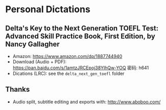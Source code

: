 # Personal Dictations

## Delta's Key to the Next Generation TOEFL Test: Advanced Skill Practice Book, First Edition, by Nancy Gallagher 
* Amazon: https://www.amazon.com/dp/1887744940
* Download (Audio + PDF): https://pan.baidu.com/s/1amtzJRCEpoj38YlhQw-YOQ 密码: h641
* Dications (LRC): see the `delta_next_gen_toefl` folder

## Thanks
* Audio split, subtitle editing and exports with: http://www.aboboo.com/
